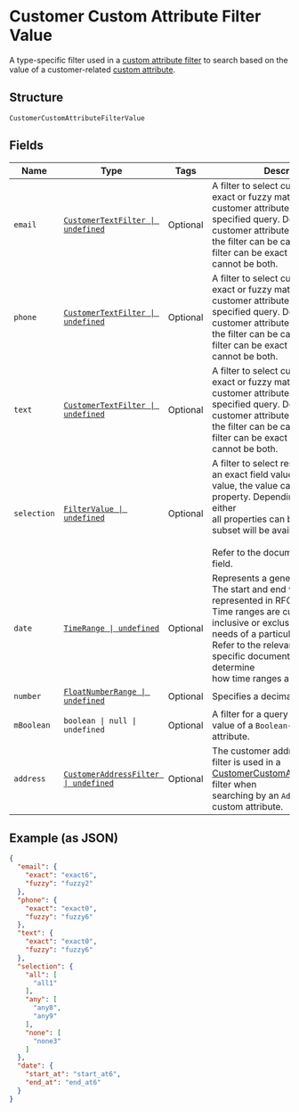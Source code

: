 <!-- Optimized: 2025-10-06 -->
<!-- RPM: 1.6.2.1.1.6.2.1_customer-custom-attribute-filter-value_20251006 -->
<!-- Session: E2E RPM DNA Application -->
<!-- AOM: RND (Reggie & Dro) -->
<!-- COI: TECHNOLOGY -->
<!-- RPM: HIGH -->
<!-- ACTION: BUILD -->


# Customer Custom Attribute Filter Value

A type-specific filter used in a [custom attribute filter](../../doc/models/customer-custom-attribute-filter.md) to search based on the value
of a customer-related [custom attribute](../../doc/models/custom-attribute.md).

## Structure

`CustomerCustomAttributeFilterValue`

## Fields

| Name | Type | Tags | Description |
|  --- | --- | --- | --- |
| `email` | [`CustomerTextFilter \| undefined`](../../doc/models/customer-text-filter.md) | Optional | A filter to select customers based on exact or fuzzy matching of<br>customer attributes against a specified query. Depending on the customer attributes,<br>the filter can be case-sensitive. This filter can be exact or fuzzy, but it cannot be both. |
| `phone` | [`CustomerTextFilter \| undefined`](../../doc/models/customer-text-filter.md) | Optional | A filter to select customers based on exact or fuzzy matching of<br>customer attributes against a specified query. Depending on the customer attributes,<br>the filter can be case-sensitive. This filter can be exact or fuzzy, but it cannot be both. |
| `text` | [`CustomerTextFilter \| undefined`](../../doc/models/customer-text-filter.md) | Optional | A filter to select customers based on exact or fuzzy matching of<br>customer attributes against a specified query. Depending on the customer attributes,<br>the filter can be case-sensitive. This filter can be exact or fuzzy, but it cannot be both. |
| `selection` | [`FilterValue \| undefined`](../../doc/models/filter-value.md) | Optional | A filter to select resources based on an exact field value. For any given<br>value, the value can only be in one property. Depending on the field, either<br>all properties can be set or only a subset will be available.<br><br>Refer to the documentation of the field. |
| `date` | [`TimeRange \| undefined`](../../doc/models/time-range.md) | Optional | Represents a generic time range. The start and end values are<br>represented in RFC 3339 format. Time ranges are customized to be<br>inclusive or exclusive based on the needs of a particular endpoint.<br>Refer to the relevant endpoint-specific documentation to determine<br>how time ranges are handled. |
| `number` | [`FloatNumberRange \| undefined`](../../doc/models/float-number-range.md) | Optional | Specifies a decimal number range. |
| `mBoolean` | `boolean \| null \| undefined` | Optional | A filter for a query based on the value of a `Boolean`-type custom attribute. |
| `address` | [`CustomerAddressFilter \| undefined`](../../doc/models/customer-address-filter.md) | Optional | The customer address filter. This filter is used in a [CustomerCustomAttributeFilterValue](../../doc/models/customer-custom-attribute-filter-value.md) filter when<br>searching by an `Address`-type custom attribute. |

## Example (as JSON)

```json
{
  "email": {
    "exact": "exact6",
    "fuzzy": "fuzzy2"
  },
  "phone": {
    "exact": "exact0",
    "fuzzy": "fuzzy6"
  },
  "text": {
    "exact": "exact0",
    "fuzzy": "fuzzy6"
  },
  "selection": {
    "all": [
      "all1"
    ],
    "any": [
      "any8",
      "any9"
    ],
    "none": [
      "none3"
    ]
  },
  "date": {
    "start_at": "start_at6",
    "end_at": "end_at6"
  }
}
```

